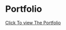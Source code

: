 <h1>Portfolio</h1>

[Click To view The Portfolio](https://github.com/rakeshkumar04/rakeshkumar04/rakeshkumar04/portfolio.html)
